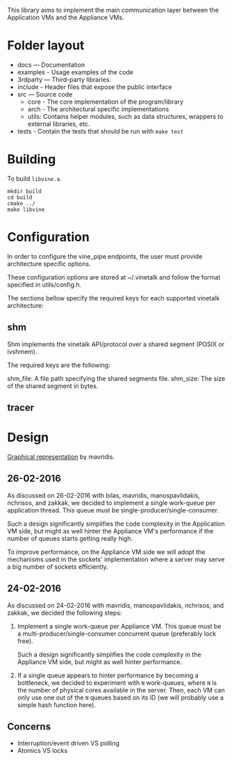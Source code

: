 This library aims to implement the main communication layer between the
Application VMs and the Appliance VMs.

# Folder layout

* docs — Documentation
* examples - Usage examples of the code
* 3rdparty — Third-party libraries.
* include - Header files that expose the public interface
* src — Source code
    * core - The core implementation of the program/library
    * arch - The architectural specific implementations
    * utils: Contains helper modules, such as data structures, wrappers
      to external libraries, etc.
* tests - Contain the tests that should be run with `make test`

# Building

To build `libvine.a`.

``` shell
mkdir build
cd build
cmake ../
make libvine
```
# Configuration

In order to configure the vine_pipe endpoints, the user must provide
architecture specific options.

These configuration options are stored at ~/.vinetalk and follow the format
specified in utils/config.h.

The sections bellow specify the required keys for each supported vinetalk
architecture:

## shm

Shm implements the vinetalk API/protocol over a shared segment
(POSIX or ivshmem).

The required keys are the following:

shm_file: A file path specifying the shared segments file.
shm_size: The size of the shared segment in bytes.

## tracer

<Add stuff here>

# Design

[Graphical representation](docs/high_level.svg) by mavridis.

## 26-02-2016

As discussed on 26-02-2016 with bilas, mavridis, manospavlidakis,
nchrisos, and zakkak, we decided to implement a single work-queue per
application thread.  This queue must be single-producer/single-consumer.

Such a design significantly simplifies the code complexity in the
Application VM side, but might as well hinter the Appliance VM's
performance if the number of queues starts getting really high.

To improve performance, on the Appliance VM side we will adopt the
mechanisms used in the sockets' implementation where a server may serve
a big number of sockets efficiently.

## 24-02-2016

As discussed on 24-02-2016 with mavridis, manospavlidakis, nchrisos, and
zakkak, we decided the following steps:

1. Implement a single work-queue per Appliance VM.  This queue must be a
   multi-producer/single-consumer concurrent queue (preferably lock
   free).

   Such a design significantly simplifies the code complexity in the
   Appliance VM side, but might as well hinter performance.

2. If a single queue appears to hinter performance by becoming a
   bottleneck, we decided to experiment with `N` work-queues, where `N`
   is the number of physical cores available in the server.  Then, each
   VM can only use one out of the `N` queues based on its ID (we will
   probably use a simple hash function here).

## Concerns

* Interruption/event driven VS polling
* Atomics VS locks
